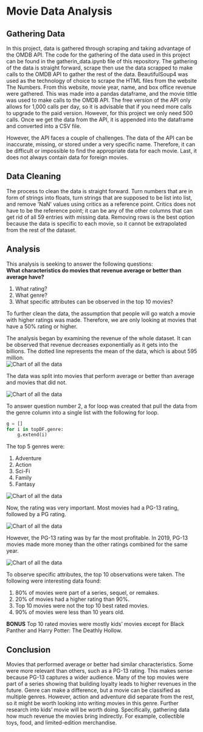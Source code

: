 # Movie Data Analysis
## Gathering Data
In this project, data is gathered through scraping and taking advantage of the OMDB API. The code for the gathering of the data used in this project can be found in the gatherin_data.ipynb file of this repository. The gathering of the data is straight forward, scrape then use the data scrapped to make calls to the OMDB API to gather the rest of the data. BeautifulSoup4 was used as the technology of choice to scrape the HTML files from the website The Numbers. From this website, movie year, name, and box office revenue were gathered. This was made into a pandas dataframe, and the movie tittle was used to make calls to the OMDB API. The free version of the API only allows for 1,000 calls per day, so it is advisable that if you need more calls to upgrade to the paid version. However, for this project we only need 500 calls. Once we get the data from the API, it is appended into the dataframe and converted into a CSV file.

However, the API faces a couple of challenges. The data of the API can be inaccurate, missing, or stored under a very specific name. Therefore, it can be difficult or impossible to find the appropriate data for each movie. Last, it does not always contain data for foreign movies.

## Data Cleaning
The process to clean the data is straight forward. Turn numbers that are in form of strings into floats, turn strings that are supposed to be list into list, and remove 'NaN' values using critics as a reference point. Critics does not have to be the reference point; it can be any of the other columns that can get rid of all 59 entries with missing data. Removing rows is the best option because the data is specific to each movie, so it cannot be extrapolated from the rest of the dataset.

## Analysis
This analysis is seeking to answer the following questions:  
**What characteristics do movies that revenue average or better than average have?**  
1. What rating?  
2. What genre?  
3. What specific attributes can be observed in the top 10 movies?

To further clean the data, the assumption that people will go watch a movie with higher ratings was made. Therefore, we are only looking at movies that have a 50% rating or higher. 

The analysis began by examining the revenue of the whole dataset. It can be observed that revenue decreases exponentially as it gets into the billions. The dotted line represents the mean of the data, which is about 595 million.  
![Chart of all the data](images/revenue_all_data.png)

The data was split into movies that perform average or better than average and movies that did not. 

![Chart of all the data](images/average_or_better_revenue.png)  
  
To answer question number 2, a for loop was created that pull the data from the genre column into a single list with the following for loop.  

```python
g = []
for i in topDF.genre:
    g.extend(i)
```
The top 5 genres were:  
1. Adventure
2. Action
3. Sci-Fi
4. Family
5. Fantasy  

![Chart of all the data](images/genre_type.png)  
  
Now, the rating was very important. Most movies had a PG-13 rating, followed by a PG rating. 

![Chart of all the data](images/rating.png)  
  
However, the PG-13 rating was by far the most profitable. In 2019, PG-13 movies made more money than the other ratings combined for the same year. 

![Chart of all the data](images/pivot.png)  
  
To observe specific attributes, the top 10 observations were taken. The following were interesting data found:  
1. 80% of movies were part of a series, sequel, or remakes.
2. 20% of movies had a higher rating than 90%.
3. Top 10 movies were not the top 10 best rated movies.
4. 90% of movies were less than 10 years old. 

**BONUS**
Top 10 rated movies were mostly kids’ movies except for Black Panther and Harry Potter: The Deathly Hollow.

## Conclusion
Movies that performed average or better had similar characteristics. Some were more relevant than others, such as a PG-13 rating. This makes sense because PG-13 captures a wider audience. Many of the top movies were part of a series showing that building loyalty leads to higher revenues in the future. Genre can make a difference, but a movie can be classified as multiple genres. However, action and adventure did separate from the rest, so it might be worth looking into writing movies in this genre. Further research into kids’ movie will be worth doing. Specifically, gathering data how much revenue the movies bring indirectly. For example, collectible toys, food, and limited-edition merchandise.

